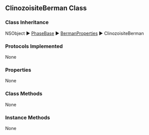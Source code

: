 ## ClinozoisiteBerman Class  
### Class Inheritance  
NSObject ▶️ [PhaseBase](PhaseBase.html) ▶️ [BermanProperties](BermanProperties.html) ▶️ ClinozoisiteBerman  

### Protocols Implemented  
None  

### Properties  
None 

### Class Methods  
None  

### Instance Methods  
None